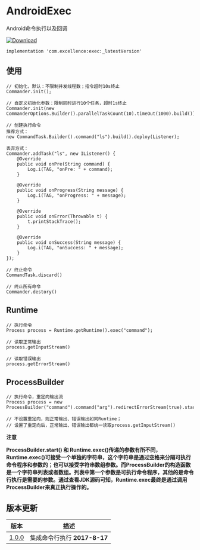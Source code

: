 # AndroidExec

Android命令执行以及回调

[![Download][icon_download]][download]

```
implementation 'com.excellence:exec:_latestVersion'
```

## 使用

```
// 初始化，默认：不限制并发线程数；指令超时10s终止
Commander.init();

// 自定义初始化参数：限制同时进行10个任务，超时1s终止
Commander.init(new CommanderOptions.Builder().parallelTaskCount(10).timeOut(1000).build())

// 创建执行命令
推荐方式：
new CommandTask.Builder().command("ls").build().deploy(Listener);

丢弃方式：
Commander.addTask("ls", new IListener() {
    @Override
    public void onPre(String command) {
        Log.i(TAG, "onPre: " + command);
    }

    @Override
    public void onProgress(String message) {
        Log.i(TAG, "onProgress: " + message);
    }

    @Override
    public void onError(Throwable t) {
        t.printStackTrace();
    }

    @Override
    public void onSuccess(String message) {
        Log.i(TAG, "onSuccess: " + message);
    }
});

// 终止命令
CommandTask.discard()

// 终止所有命令
Commander.destory()
```

## Runtime

```
// 执行命令
Process process = Runtime.getRuntime().exec("command");

// 读取正常输出
process.getInputStream()

// 读取错误输出
process.getErrorStream()
```

## ProcessBuilder

```
// 执行命令，重定向输出流
Process process = new ProcessBuilder("command").command("arg").redirectErrorStream(true).start();

// 不设置重定向，则正常输出、错误输出如同Runtime；
// 设置了重定向后，正常输出、错误输出都统一读取process.getInputStream()
```

**注意**

**ProcessBuilder.start() 和 Runtime.exec()传递的参数有所不同，Runtime.exec()可接受一个单独的字符串，这个字符串是通过空格来分隔可执行命令程序和参数的；也可以接受字符串数组参数。而ProcessBuilder的构造函数是一个字符串列表或者数组。列表中第一个参数是可执行命令程序，其他的是命令行执行是需要的参数。通过查看JDK源码可知，Runtime.exec最终是通过调用ProcessBuilder来真正执行操作的。**


## 版本更新

| 版本 | 描述 |
| --- | ---- |
| [1.0.0][Exec1.0.0] | 集成命令行执行 **2017-8-17** |

<!-- 网站链接 -->

[download]:https://bintray.com/veizhang/maven/exec/_latestVersion "Latest version"

<!-- 图片链接 -->

[icon_download]:https://api.bintray.com/packages/veizhang/maven/exec/images/download.svg

<!-- 版本 -->

[Exec1.0.0]:https://bintray.com/veizhang/maven/exec/1.0.0